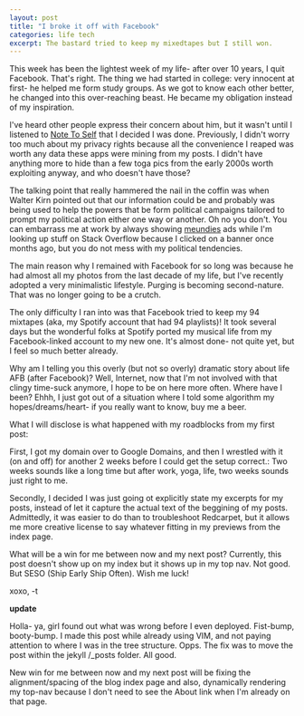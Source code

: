 ```yaml
---
layout: post
title: "I broke it off with Facebook"
categories: life tech
excerpt: The bastard tried to keep my mixedtapes but I still won.
---
```


This week has been the lightest week of my life- after over 10 years, I quit Facebook.  That's right.  The thing we had started in college: very innocent at first- he helped me form study groups.  As we got to know each other better, he changed into this over-reaching beast.  He became my obligation instead of my inspiration.

I've heard other people express their concern about him, but it wasn't until I listened to [Note To Self](http://www.wnyc.org/story/walter-kirn-paranoid-crazy/) that I decided I was done.  Previously, I didn't worry too much about my privacy rights because all the convenience I reaped was worth any data these apps were mining from my posts.  I didn't have anything more to hide than a few toga pics from the early 2000s worth exploiting anyway, and who doesn't have those?

The talking point that really hammered the nail in the coffin was when Walter Kirn pointed out that our information could be and probably was being used to help the powers that be form political campaigns tailored to prompt my political action either one way or another.  Oh no you don't.  You can embarrass me at work by always showing [meundies](https://www.meundies.com) ads while I'm looking up stuff on Stack Overflow because I clicked on a banner once months ago, but you do not mess with my political tendencies.

The main reason why I remained with Facebook for so long was because he had almost all my photos from the last decade of my life, but I've recently adopted a very minimalistic lifestyle.  Purging is becoming second-nature.  That was no longer going to be a crutch.  

The only difficulty I ran into was that Facebook tried to keep my 94 mixtapes (aka, my Spotify account that had 94 playlists)!  It took several days but the wonderful folks at Spotify ported my musical life from my Facebook-linked account to my new one.  It's almost done- not quite yet, but I feel so much better already.  

Why am I telling you this overly (but not so overly) dramatic story about life AFB (after Facebook)?  Well, Internet, now that I'm not involved with that clingy time-suck anymore, I hope to be on here more often.  Where have I been?  Ehhh, I just got out of a situation where I told some algorithm my hopes/dreams/heart- if you really want to know, buy me a beer.

What I will disclose is what happened with my roadblocks from my first post:

First, I got my domain over to Google Domains, and then I wrestled with it (on and off) for another 2 weeks before I could get the setup correct.: Two weeks sounds like a long time but after work, yoga, life, two weeks sounds just right to me.  

Secondly, I decided I was just going ot explicitly state my excerpts for my posts, instead of let it capture the actual text of the beggining of my posts.  Admittedly, it was easier to do than to troubleshoot Redcarpet, but it allows me more creative license to say whatever fitting in my previews from the index page.  

What will be a win for me between now and my next post?  Currently, this post doesn't show up on my index but it shows up in my top nav.  Not good.  But SESO (Ship Early Ship Often).  Wish me luck!

xoxo, 
-t

****update****

Holla- ya, girl found out what was wrong before I even deployed.  Fist-bump, booty-bump.  I made this post while already using VIM, and not paying attention to where I was in the tree structure.  Opps.  The fix was to move the post within the jekyll /_posts folder.  All good.  

New win for me between now and my next post will be fixing the alignment/spacing of the blog index page and also, dynamically rendering my top-nav because I don't need to see the About link when I'm already on that page.  

